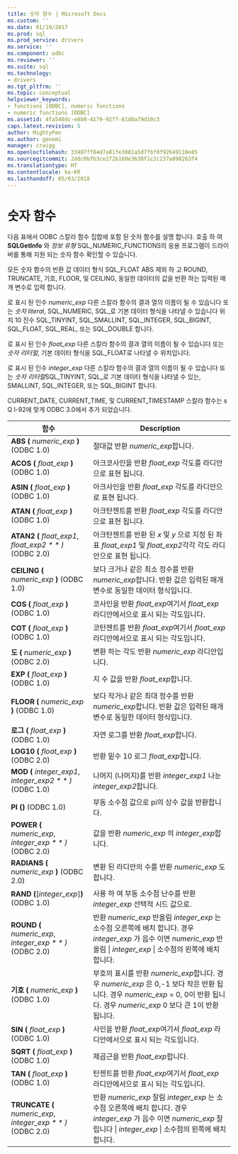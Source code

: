 ```yaml
---
title: 숫자 함수 | Microsoft Docs
ms.custom: ''
ms.date: 01/19/2017
ms.prod: sql
ms.prod_service: drivers
ms.service: ''
ms.component: odbc
ms.reviewer: ''
ms.suite: sql
ms.technology:
- drivers
ms.tgt_pltfrm: ''
ms.topic: conceptual
helpviewer_keywords:
- functions [ODBC], numeric functions
- numeric functions [ODBC]
ms.assetid: 4fa548dc-e8b0-4179-92ff-81d6a79d10c3
caps.latest.revision: 5
author: MightyPen
ms.author: genemi
manager: craigg
ms.openlocfilehash: 33407ff84d7a81fe3081a5d7fbf0f92649110e85
ms.sourcegitcommit: 2ddc0bfb3ce2f2b160e3638f1c2c237a898263f4
ms.translationtype: HT
ms.contentlocale: ko-KR
ms.lasthandoff: 05/03/2018
---
```

# <a name="numeric-functions"></a>숫자 함수
다음 표에서 ODBC 스칼라 함수 집합에 포함 된 숫자 함수를 설명 합니다. 호출 하 여 **SQLGetInfo** 와 *정보 유형* SQL_NUMERIC_FUNCTIONS의 응용 프로그램이 드라이버를 통해 지원 되는 숫자 함수 확인할 수 있습니다.  
  
 모든 숫자 함수의 반환 값 데이터 형식 SQL_FLOAT ABS 제외 하 고 ROUND, TRUNCATE, 기호, FLOOR, 및 CEILING, 동일한 데이터의 값을 반환 하는 입력된 매개 변수로 입력 합니다.  
  
 로 표시 된 인수 *numeric_exp* 다른 스칼라 함수의 결과 열의 이름이 될 수 있습니다 또는 *숫자 litera*l, SQL_NUMERIC, SQL_로 기본 데이터 형식을 나타낼 수 있습니다 위치 10 진수 SQL_TINYINT, SQL_SMALLINT, SQL_INTEGER, SQL_BIGINT, SQL_FLOAT, SQL_REAL, 또는 SQL_DOUBLE 합니다.  
  
 로 표시 된 인수 *float_exp* 다른 스칼라 함수의 결과 열의 이름이 될 수 있습니다 또는 *숫자 리터럴*, 기본 데이터 형식을 SQL_FLOAT로 나타낼 수 위치입니다.  
  
 로 표시 된 인수 *integer_exp* 다른 스칼라 함수의 결과 열의 이름이 될 수 있습니다 또는 *숫자 리터럴*SQL_TINYINT, SQL_로 기본 데이터 형식을 나타낼 수 있는, SMALLINT, SQL_INTEGER, 또는 SQL_BIGINT 합니다.  
  
 CURRENT_DATE, CURRENT_TIME, 및 CURRENT_TIMESTAMP 스칼라 함수는 s Q l-92에 맞게 ODBC 3.0에서 추가 되었습니다.  
  
|함수|Description|  
|--------------|-----------------|  
|**ABS (** *numeric_exp* **)** (ODBC 1.0)|절대값 반환 *numeric_exp*합니다.|  
|**ACOS (** *float_exp* **)** (ODBC 1.0)|아크코사인을 반환 *float_exp* 각도를 라디안으로 표현 됩니다.|  
|**ASIN (** *float_exp* **)** (ODBC 1.0)|아크사인을 반환 *float_exp* 각도를 라디안으로 표현 됩니다.|  
|**ATAN (** *float_exp* **)** (ODBC 1.0)|아크탄젠트를 반환 *float_exp* 각도를 라디안으로 표현 됩니다.|  
|**ATAN2 (** *float_exp1*, *float_exp2 * * *)** (ODBC 2.0)|아크탄젠트를 반환 된 *x* 및 *y* 으로 지정 된 좌표 *float_exp1* 및 *float_exp2*각각 각도 라디안으로 표현 됩니다.|  
|**CEILING (** *numeric_exp* **)** (ODBC 1.0)|보다 크거나 같은 최소 정수를 반환 *numeric_exp*합니다. 반환 값은 입력된 매개 변수로 동일한 데이터 형식입니다.|  
|**COS (** *float_exp* **)** (ODBC 1.0)|코사인을 반환 *float_exp*여기서 *float_exp* 라디안에서으로 표시 되는 각도입니다.|  
|**COT (** *float_exp* **)** (ODBC 1.0)|코탄젠트를 반환 *float_exp*여기서 *float_exp* 라디안에서으로 표시 되는 각도입니다.|  
|**도 (** *numeric_exp* **)** (ODBC 2.0)|변환 하는 각도 반환 *numeric_exp* 라디안입니다.|  
|**EXP (** *float_exp* **)** (ODBC 1.0)|지 수 값을 반환 *float_exp*합니다.|  
|**FLOOR (** *numeric_exp* **)** (ODBC 1.0)|보다 작거나 같은 최대 정수를 반환 *numeric_exp*합니다. 반환 값은 입력된 매개 변수로 동일한 데이터 형식입니다.|  
|**로그 (** *float_exp* **)** (ODBC 1.0)|자연 로그를 반환 *float_exp*합니다.|  
|**LOG10 (** *float_exp* **)** (ODBC 2.0)|반환 밑수 10 로그 *float_exp*합니다.|  
|**MOD (** *integer_exp1*, *integer_exp2 * * *)** (ODBC 1.0)|나머지 (나머지)를 반환 *integer_exp1* 나눈 *integer_exp2*합니다.|  
|**PI ()** (ODBC 1.0)|부동 소수점 값으로 pi의 상수 값을 반환합니다.|  
|**POWER (** *numeric_exp*, *integer_exp * * *)** (ODBC 2.0)|값을 반환 *numeric_exp* 의 *integer_exp*합니다.|  
|**RADIANS (** *numeric_exp* **)** (ODBC 2.0)|변환 된 라디안의 수를 반환 *numeric_exp* 도 합니다.|  
|**RAND (**[*integer_exp*]**)** (ODBC 1.0)|사용 하 여 부동 소수점 난수를 반환 *integer_exp* 선택적 시드 값으로.|  
|**ROUND (** *numeric_exp*, *integer_exp * * *)** (ODBC 2.0)|반환 *numeric_exp* 반올림 *integer_exp* 는 소수점 오른쪽에 배치 합니다. 경우 *integer_exp* 가 음수 이면 *numeric_exp* 반올림 &#124; *integer_exp* &#124; 소수점의 왼쪽에 배치 합니다.|  
|**기호 (** *numeric_exp* **)** (ODBC 1.0)|부호의 표시를 반환 *numeric_exp*합니다. 경우 *numeric_exp* 은 0,-1 보다 작은 반환 됩니다. 경우 *numeric_exp* = 0, 0이 반환 됩니다. 경우 *numeric_exp* 0 보다 큰 1이 반환 됩니다.|  
|**SIN (** *float_exp* **)** (ODBC 1.0)|사인을 반환 *float_exp*여기서 *float_exp* 라디안에서으로 표시 되는 각도입니다.|  
|**SQRT (** *float_exp* **)** (ODBC 1.0)|제곱근을 반환 *float_exp*합니다.|  
|**TAN (** *float_exp* **)** (ODBC 1.0)|탄젠트를 반환 *float_exp*여기서 *float_exp* 라디안에서으로 표시 되는 각도입니다.|  
|**TRUNCATE (** *numeric_exp*, *integer_exp * * *)** (ODBC 2.0)|반환 *numeric_exp* 잘림 *integer_exp* 는 소수점 오른쪽에 배치 합니다. 경우 *integer_exp* 가 음수 이면 *numeric_exp* 잘립니다 &#124; *integer_exp* &#124; 소수점의 왼쪽에 배치 합니다.|
